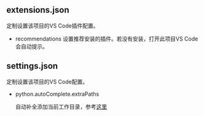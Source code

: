 ## extensions.json
定制设置该项目的VS Code插件配置。
- recommendations 设置推荐安装的插件。若没有安装，打开此项目VS Code会自动提示。

## settings.json
定制设置该项目的VS Code配置。

- python.autoComplete.extraPaths

  自动补全添加当前工作目录，参考[这里](https://github.com/microsoft/python-language-server/blob/master/TROUBLESHOOTING.md#unresolved-import-warnings)